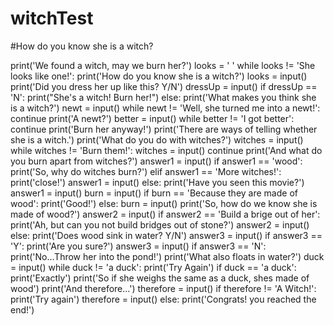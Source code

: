 # witchTest
#How do you know she is a witch?

print('We found a witch, may we burn her?')
looks = ' '
while looks != 'She looks like one!':
    print('How do you know she is a witch?')
    looks = input()
print('Did you dress her up like this? Y/N')
dressUp = input()
if dressUp == 'N':
    print("She's a witch! Burn her!")
else:
    print('What makes you think she is a witch?')
newt = input()
while newt != 'Well, she turned me into a newt!':
    continue
print('A newt?')
better = input()
while better != 'I got better':
    continue
print('Burn her anyway!')
print('There are ways of telling whether she is a witch.')
print('What do you do with witches?')
witches = input()
while witches != 'Burn them!':
    witches = input()
    continue
print('And what do you burn apart from witches?')
answer1 = input()
if answer1 == 'wood':
    print('So, why do witches burn?')
elif answer1 == 'More witches!':
    print('close!')
    answer1 = input()
else:
    print('Have you seen this movie?')
    answer1 = input()
burn = input()
if burn == 'Because they are made of wood':
    print('Good!')
else:
    burn = input()
print('So, how do we know she is made of wood?')
answer2 = input()
if answer2 == 'Build a brige out of her':
    print('Ah, but can you not build bridges out of stone?')
    answer2 = input()
else:
    print('Does wood sink in water? Y/N')
answer3 = input()
if answer3 == 'Y':
    print('Are you sure?')
    answer3 = input()
if answer3 == 'N':
    print('No...Throw her into the pond!')
print('What also floats in water?')
duck = input()
while duck != 'a duck':
    print('Try Again')
if duck == 'a duck':
    print('Exactly')
print('So if she weighs the same as a duck, shes made of wood')
print('And therefore...')
therefore = input()
if therefore != 'A Witch!':
    print('Try again')
    therefore = input()
else:
    print('Congrats! you reached the end!')
